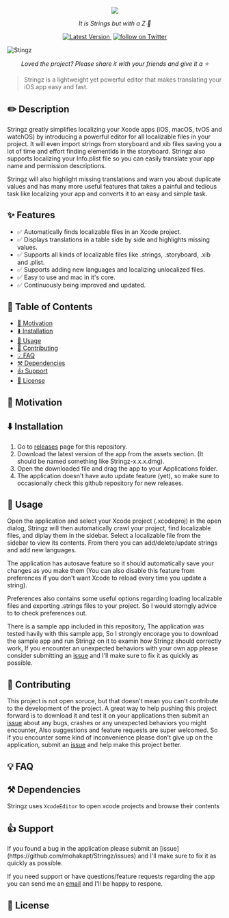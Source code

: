<p align="center">
<img src="https://raw.githubusercontent.com/mohakapt/Stringz/master/Resources/app_icon.svg">
</p>

<p align="center"><i>It is Strings but with a Z 😬</i></p>

<p align="center">
  <a href="https://github.com/mohakapt/Stringz/releases">
    <img src="https://img.shields.io/github/v/release/mohakapt/stringz?label=version" alt="Latest Version">
  </a>

  <img src="https://img.shields.io/badge/platform-macOS-yellow" alt="" >

  <a href="https://twitter.com/intent/follow?screen_name=stringz_app">
    <img src="https://img.shields.io/twitter/follow/stringz_app?style=social&logo=twitter" alt="follow on Twitter">
  </a>
</p>


![Stingz](https://raw.githubusercontent.com/mohakapt/Stringz/master/hero_image.png)
<p align="center"><i>Loved the project? Please share it with your friends and give it a ⭐️</i></p>

> Stringz is a lightweight yet powerful editor that makes translating your iOS app easy and fast.

<h2 id='section_description'>
✏️ Description
</h2>

Stringz greatly simplifies localizing your Xcode apps (iOS, macOS, tvOS and watchOS) by introducing a powerful editor for all localizable files in your project.
It will even import strings from storyboard and xib files saving you a lot of time and effort finding elementIds in the storyboard.
Stringz also supports localizing your Info.plist file so you can easily translate your app name and permission descriptions.

Stringz will also highlight missing translations and warn you about duplicate values and has many more useful features that takes a painful and tedious task like localizing your app and converts it to an easy and simple task.

<h2 id='section_features'>
✨ Features
</h2>

* ✅ Automatically finds localizable files in an Xcode project.
* ✅ Displays translations in a table side by side and highlights missing values.
* ✅ Supports all kinds of localizable files like .strings, .storyboard, .xib and .plist.
* ✅ Supports adding new languages and localizing unlocalized files.
* ✅ Easy to use and mac in it's core.
* ✅ Continuously being improved and updated.


<h2 id='section_table_of_contents'>
🚧 Table of Contents
</h2>

- [🚀 Motivation](#section_motivation)
- [⬇️ Installation](#section_installation)
- [🔌 Usage](#section_usage)
- [🤝 Contributing](#section_contributing)
- [💡 FAQ](#section_faq)
- [⚒️ Dependencies](#section_dependencies)
- [👍 Support](#section_support)
- [📝 License](#section_license)


<h2 id='section_motivation'>
🚀 Motivation
</h2>


<h2 id='section_installation'>
⬇️ Installation
</h2>

1. Go to [releases](https://github.com/mohakapt/Stringz/releases) page for this repository.
1. Download the latest version of the app from the assets section. (It should be named something like Stringz-x.x.x.dmg).
1. Open the downloaded file and drag the app to your Applications folder.
1. The application doesn't have auto update feature (yet), so make sure to occasionally check this github repository for new releases.

<h2 id='section_usage'>
🔌 Usage
</h2>

Open the application and select your Xcode project (.xcodeproj) in the open dialog, Stringz will then automatically crawl your project, find localizable files, and diplay them in the sidebar. Select a localizable file from the sidebar to view its contents. From there you can add/delete/update strings and add new languages.

The application has autosave feature so it should automatically save your changes as you make them (You can also disable this feature from preferences if you don't want Xcode to reload every time you update a string).

Preferences also contains some useful options regarding loading localizable files and exporting .strings files to your project. So I would storngly advice to to check preferences out.

There is a sample app included in this repository, The application was tested havily with this sample app, So I strongly encorage you to download the sample app and run Stringz on it to examin how Stringz should correctly work, If you encounter an unexpected behaviors with your own app please consider submitting an [issue](https://github.com/mohakapt/Stringz/issues) and I'll make sure to fix it as quickly as possible.

<h2 id='section_contributing'>
🤝 Contributing
</h2>

This project is not open soruce, but that doesn't mean you can't contribute to the development of the project. A great way to help pushing this project forward is to download it and test it on your applications then submit an [issue](https://github.com/mohakapt/Stringz/issues) about any bugs, crashes or any unexpected behaviors you might encounter, Also suggestions and feature requests are super welcomed. So if you encounter some kind of inconvenience please don't give up on the application, submit an [issue](https://github.com/mohakapt/Stringz/issues) and help make this project better.

<h2 id='section_faq'>
💡 FAQ
</h2>


<h2 id='section_dependencies'>
⚒️ Dependencies
</h2>

Stringz uses `XcodeEditor` to open xcode projects and browse their contents


<h2 id='section_support'>
👍 Support
</h2>
If you found a bug in the application please submit an [issue](https://github.com/mohakapt/Stringz/issues) and I'll make sure to fix it as quickly as possible.

If you need support or have questions/feature requests regarding the app you can send me an [email](mailto:mohakapt@gmail.com) and I'll be happy to respone.

<h2 id='section_license'>
📝 License
</h2>
